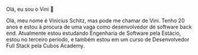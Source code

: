 Olá, eu sou o Vini 👋

Olá, meu nome é Vinicius Schitz, mas pode me chamar de Vini. Tenho 20 anos e estou à procura de uma vaga como desenvolvedor de software back end. Atualmente estou estudando Engenharia de Software pela Estácio, estou no terceiro período, e também estou em um curso de Desenvolvedor Full Stack pela Cubos Academy.

<!--
**ViniciusSchitz/ViniciusSchitz** is a ✨ _special_ ✨ repository because its `README.md` (this file) appears on your GitHub profile.

Here are some ideas to get you started:

- 🔭 I’m currently working on ...
- 🌱 I’m currently learning ...
- 👯 I’m looking to collaborate on ...
- 🤔 I’m looking for help with ...
- 💬 Ask me about ...
- 📫 How to reach me: ...
- 😄 Pronouns: ...
- ⚡ Fun fact: ...
-->
